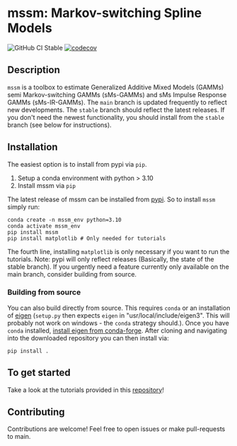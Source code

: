 # mssm: Markov-switching Spline Models

![GitHub CI Stable](https://github.com/jokra1/mssm/actions/workflows/python-package.yml/badge.svg?branch=stable)
[![codecov](https://codecov.io/gh/JoKra1/mssm/graph/badge.svg?token=B2NZBO4XJ3)](https://codecov.io/gh/JoKra1/mssm)

## Description

``mssm`` is a toolbox to estimate Generalized Additive Mixed Models (GAMMs) semi Markov-switching GAMMs (sMs-GAMMs) and sMs Impulse Response GAMMs (sMs-IR-GAMMs). The ``main`` branch is updated frequently to reflect new developments. The ``stable`` branch should reflect the latest releases. If you don't need the newest functionality, you should install from the ``stable`` branch (see below for instructions).

## Installation

The easiest option is to install from pypi via ``pip``.

1) Setup a conda environment with python > 3.10
2) Install mssm via ``pip``

The latest release of mssm can be installed from [pypi](https://pypi.org/project/mssm/#description). So to install ``mssm`` simply run:

```
conda create -n mssm_env python=3.10
conda activate mssm_env
pip install mssm
pip install matplotlib # Only needed for tutorials
```

The fourth line, installing ``matplotlib`` is only necessary if you want to run the tutorials. Note: pypi will only reflect releases (Basically, the state of the stable branch). If you urgently need a feature currently only available on the main branch, consider building from source.

### Building from source

You can also build directly from source. This requires ``conda`` or an installation of [eigen](https://eigen.tuxfamily.org/index.php?title=Main_Page) (``setup.py`` then expects ``eigen`` in "usr/local/include/eigen3". This will probably not work on windows - the ``conda`` strategy should.). Once you have ``conda`` installed,
[install eigen from conda-forge](https://anaconda.org/conda-forge/eigen). After cloning and navigating into the downloaded repository you can then install via:

```
pip install .
```

## To get started

Take a look at the tutorials provided in this [repository](https://github.com/JoKra1/mssm_tutorials)!

## Contributing

Contributions are welcome! Feel free to open issues or make pull-requests to main.
